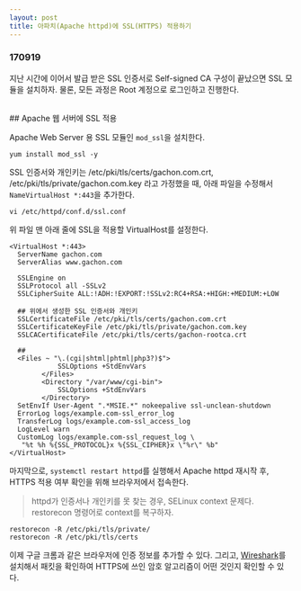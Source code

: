 ```yaml
---
layout: post
title: 아파치(Apache httpd)에 SSL(HTTPS) 적용하기
---
```


### 170919

지난 시간에 이어서 발급 받은 SSL 인증서로 Self-signed CA 구성이 끝났으면 SSL 모듈을 설치하자. 물론, 모든 과정은 Root 계정으로 로그인하고 진행한다.

<br>
## Apache 웹 서버에 SSL 적용

Apache Web Server 용 SSL 모듈인 `mod_ssl`을 설치한다.

```shell
yum install mod_ssl -y
```

SSL 인증서와 개인키는 /etc/pki/tls/certs/gachon.com.crt, /etc/pki/tls/private/gachon.com.key 라고 가정했을 때, 아래 파일을 수정해서 `NameVirtualHost *:443`을 추가한다.

```shell
vi /etc/httpd/conf.d/ssl.conf
```

위 파일 맨 아래 줄에 SSL을 적용할 VirtualHost를 설정한다.

```
<VirtualHost *:443>
  ServerName gachon.com
  ServerAlias www.gachon.com

  SSLEngine on
  SSLProtocol all -SSLv2
  SSLCipherSuite ALL:!ADH:!EXPORT:!SSLv2:RC4+RSA:+HIGH:+MEDIUM:+LOW

  ## 위에서 생성한 SSL 인증서와 개인키
  SSLCertificateFile /etc/pki/tls/certs/gachon.com.crt
  SSLCertificateKeyFile /etc/pki/tls/private/gachon.com.key
  SSLCACertificateFile /etc/pki/tls/certs/gachon-rootca.crt

  ##
  <Files ~ "\.(cgi|shtml|phtml|php3?)$">
            SSLOptions +StdEnvVars
        </Files>
        <Directory "/var/www/cgi-bin">
            SSLOptions +StdEnvVars
        </Directory>
  SetEnvIf User-Agent ".*MSIE.*" nokeepalive ssl-unclean-shutdown
  ErrorLog logs/example.com-ssl_error_log
  TransferLog logs/example.com-ssl_access_log
  LogLevel warn
  CustomLog logs/example.com-ssl_request_log \
   "%t %h %{SSL_PROTOCOL}x %{SSL_CIPHER}x \"%r\" %b"
</VirtualHost>
```

마지막으로, `systemctl restart httpd`를 실행해서 Apache httpd 재시작 후, HTTPS 적용 여부 확인을 위해 브라우저에서 접속한다.
> httpd가 인증서나 개인키를 못 찾는 경우, SELinux context 문제다. restorecon 명령어로 context를 복구하자.

```
restorecon -R /etc/pki/tls/private/
restorecon -R /etc/pki/tls/certs
```

이제 구글 크롬과 같은 브라우저에 인증 정보를 추가할 수 있다. 그리고, [Wireshark](https://www.wireshark.org/download.html)를 설치해서 패킷을 확인하여 HTTPS에 쓰인 암호 알고리즘이 어떤 것인지 확인할 수 있다.
